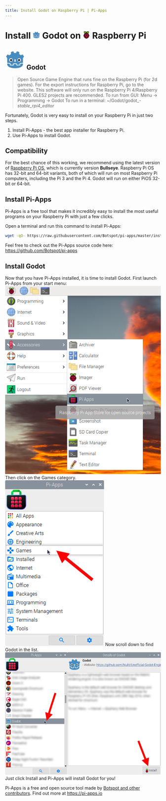 ```yaml
---
title: Install Godot on Raspberry Pi | Pi-Apps
---
```

<div class="simple-install-content content">

# Install <img src="/img/app-icons/Godot/icon-64.png" height=24> Godot on <img src=/img/other-icons/raspberrypi-icon.svg height=24> Raspberry Pi

## <img src="/img/app-icons/Godot/icon-64.png"> Godot
> Open Source Game Engine that runs fine on the Raspberry Pi (for 2d games).
> For the export instructions for Raspberry Pi, go to the website.
> This software will only run on the Raspberry Pi 4/Raspberry Pi 400.
> GLES2 projects are recommended.
> To run from GUI: Menu -> Programming -> Godot
> To run in a terminal: ~/Godot/godot_*-stable_rpi4_editor*

Fortunately, Godot is very easy to install on your Raspberry Pi in just two steps.
1. Install Pi-Apps - the best app installer for Raspberry Pi.
2. Use Pi-Apps to install Godot.
</div>
<div class="simple-install-content content">

## Compatibility
For the best chance of this working, we recommend using the latest version of [Raspberry Pi OS](https://www.raspberrypi.com/software/), which is currently version **Bullseye**.
Raspberry Pi OS has 32-bit and 64-bit variants, both of which will run on most Raspberry Pi computers, including the Pi 3 and the Pi 4.
Godot will run on either PiOS 32-bit or 64-bit.
</div>
<div class="simple-install-content content">

## Install Pi-Apps

Pi-Apps is a free tool that makes it incredibly easy to install the most useful programs on your Raspberry Pi with just a few clicks.

Open a terminal and run this command to install Pi-Apps:
```bash
wget -qO- https://raw.githubusercontent.com/Botspot/pi-apps/master/install | bash
```
Feel free to check out the Pi-Apps source code here: https://github.com/Botspot/pi-apps
</div>
<div class="simple-install-content content">

## Install Godot

Now that you have Pi-Apps installed, it is time to install Godot.
First launch Pi-Apps from your start menu:
<img src="/img/start-menu.png">
Then click on the Games category.
<img src="/img/category-selections/Games.png">
Now scroll down to find Godot in the list.
<img src="/img/app-icons/Godot/app-selection.png">
Just click Install and Pi-Apps will install Godot for you!
</div>
<div class="simple-install-content content">

Pi-Apps is a free and open source tool made by [Botspot and other contributors](/about/#contributors). Find out more at https://pi-apps.io
</div>
